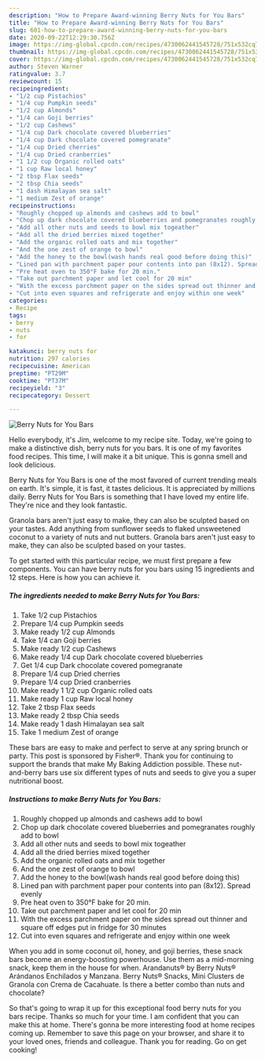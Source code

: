 ```yaml
---
description: "How to Prepare Award-winning Berry Nuts for You Bars"
title: "How to Prepare Award-winning Berry Nuts for You Bars"
slug: 601-how-to-prepare-award-winning-berry-nuts-for-you-bars
date: 2020-09-22T12:29:30.756Z
image: https://img-global.cpcdn.com/recipes/4730062441545728/751x532cq70/berry-nuts-for-you-bars-recipe-main-photo.jpg
thumbnail: https://img-global.cpcdn.com/recipes/4730062441545728/751x532cq70/berry-nuts-for-you-bars-recipe-main-photo.jpg
cover: https://img-global.cpcdn.com/recipes/4730062441545728/751x532cq70/berry-nuts-for-you-bars-recipe-main-photo.jpg
author: Steven Warner
ratingvalue: 3.7
reviewcount: 15
recipeingredient:
- "1/2 cup Pistachios"
- "1/4 cup Pumpkin seeds"
- "1/2 cup Almonds"
- "1/4 can Goji berries"
- "1/2 cup Cashews"
- "1/4 cup Dark chocolate covered blueberries"
- "1/4 cup Dark chocolate covered pomegranate"
- "1/4 cup Dried cherries"
- "1/4 cup Dried cranberries"
- "1 1/2 cup Organic rolled oats"
- "1 cup Raw local honey"
- "2 tbsp Flax seeds"
- "2 tbsp Chia seeds"
- "1 dash Himalayan sea salt"
- "1 medium Zest of orange"
recipeinstructions:
- "Roughly chopped up almonds and cashews add to bowl"
- "Chop up dark chocolate covered blueberries and pomegranates roughly add to bowl"
- "Add all other nuts and seeds to bowl mix togeather"
- "Add all the dried berries mixed together"
- "Add the organic rolled oats and mix together"
- "And the one zest of orange to bowl"
- "Add the honey to the bowl(wash hands real good before doing this)"
- "Lined pan with parchment paper pour contents into pan (8x12). Spread evenly"
- "Pre heat oven to 350°F bake for 20 min."
- "Take out parchment paper and let cool for 20 min"
- "With the excess parchment paper on the sides spread out thinner and square off edges put in fridge for 30 minutes"
- "Cut into even squares and refrigerate and enjoy within one week"
categories:
- Recipe
tags:
- berry
- nuts
- for

katakunci: berry nuts for 
nutrition: 297 calories
recipecuisine: American
preptime: "PT29M"
cooktime: "PT37M"
recipeyield: "3"
recipecategory: Dessert

---
```



![Berry Nuts for You Bars](https://img-global.cpcdn.com/recipes/4730062441545728/751x532cq70/berry-nuts-for-you-bars-recipe-main-photo.jpg)

Hello everybody, it's Jim, welcome to my recipe site. Today, we're going to make a distinctive dish, berry nuts for you bars. It is one of my favorites food recipes. This time, I will make it a bit unique. This is gonna smell and look delicious.

Berry Nuts for You Bars is one of the most favored of current trending meals on earth. It's simple, it is fast, it tastes delicious. It is appreciated by millions daily. Berry Nuts for You Bars is something that I have loved my entire life. They're nice and they look fantastic.

Granola bars aren&#39;t just easy to make, they can also be sculpted based on your tastes. Add anything from sunflower seeds to flaked unsweetened coconut to a variety of nuts and nut butters. Granola bars aren&#39;t just easy to make, they can also be sculpted based on your tastes.


To get started with this particular recipe, we must first prepare a few components. You can have berry nuts for you bars using 15 ingredients and 12 steps. Here is how you can achieve it.

<!--inarticleads1-->

##### The ingredients needed to make Berry Nuts for You Bars:

1. Take 1/2 cup Pistachios
1. Prepare 1/4 cup Pumpkin seeds
1. Make ready 1/2 cup Almonds
1. Take 1/4 can Goji berries
1. Make ready 1/2 cup Cashews
1. Make ready 1/4 cup Dark chocolate covered blueberries
1. Get 1/4 cup Dark chocolate covered pomegranate
1. Prepare 1/4 cup Dried cherries
1. Prepare 1/4 cup Dried cranberries
1. Make ready 1 1/2 cup Organic rolled oats
1. Make ready 1 cup Raw local honey
1. Take 2 tbsp Flax seeds
1. Make ready 2 tbsp Chia seeds
1. Make ready 1 dash Himalayan sea salt
1. Take 1 medium Zest of orange


These bars are easy to make and perfect to serve at any spring brunch or party. This post is sponsored by Fisher®. Thank you for continuing to support the brands that make My Baking Addiction possible. These nut-and-berry bars use six different types of nuts and seeds to give you a super nutritional boost. 

<!--inarticleads2-->

##### Instructions to make Berry Nuts for You Bars:

1. Roughly chopped up almonds and cashews add to bowl
1. Chop up dark chocolate covered blueberries and pomegranates roughly add to bowl
1. Add all other nuts and seeds to bowl mix togeather
1. Add all the dried berries mixed together
1. Add the organic rolled oats and mix together
1. And the one zest of orange to bowl
1. Add the honey to the bowl(wash hands real good before doing this)
1. Lined pan with parchment paper pour contents into pan (8x12). Spread evenly
1. Pre heat oven to 350°F bake for 20 min.
1. Take out parchment paper and let cool for 20 min
1. With the excess parchment paper on the sides spread out thinner and square off edges put in fridge for 30 minutes
1. Cut into even squares and refrigerate and enjoy within one week


When you add in some coconut oil, honey, and goji berries, these snack bars become an energy-boosting powerhouse. Use them as a mid-morning snack, keep them in the house for when. Arandanuts® by Berry Nuts® Arándanos Enchilados y Manzana. Berry Nuts® Snacks, Mini Clusters de Granola con Crema de Cacahuate. Is there a better combo than nuts and chocolate? 

So that's going to wrap it up for this exceptional food berry nuts for you bars recipe. Thanks so much for your time. I am confident that you can make this at home. There's gonna be more interesting food at home recipes coming up. Remember to save this page on your browser, and share it to your loved ones, friends and colleague. Thank you for reading. Go on get cooking!
